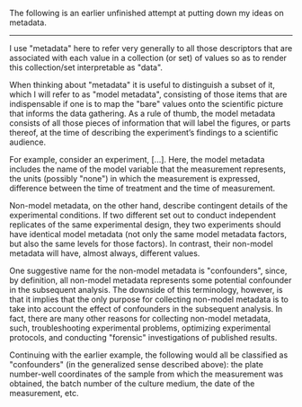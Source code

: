 The following is an earlier unfinished attempt at putting down my
ideas on metadata.

---

I use "metadata" here to refer very generally to all those descriptors
that are associated with each value in a collection (or set) of values
so as to render this collection/set interpretable as "data".


When thinking about "metadata" it is useful to distinguish a subset of
it, which I will refer to as "model metadata", consisting of those
items that are indispensable if one is to map the "bare" values onto
the scientific picture that informs the data gathering.  As a rule of
thumb, the model metadata consists of all those pieces of information
that will label the figures, or parts thereof, at the time of
describing the experiment’s findings to a scientific audience.


For example, consider an experiment, [...].  Here, the model metadata
includes the name of the model variable that the measurement
represents, the units (possibly "none") in which the measurement is
expressed, difference between the time of treatment and the time of
measurement.


Non-model metadata, on the other hand, describe contingent details of
the experimental conditions.  If two different set out to conduct
independent replicates of the same experimental design, they two
experiments should have identical model metadata (not only the same
model metadata factors, but also the same levels for those factors).
In contrast, their non-model metadata will have, almost always,
different values.


One suggestive name for the non-model metadata is "confounders",
since, by definition, all non-model metadata represents some potential
confounder in the subsequent analysis.  The downside of this
terminology, however, is that it implies that the only purpose for
collecting non-model metadata is to take into account the effect of
confounders in the subsequent analysis.  In fact, there are many other
reasons for collecting non-model metadata, such, troubleshooting
experimental problems, optimizing experimental protocols, and
conducting "forensic" investigations of published results.


Continuing with the earlier example, the following would all be
classified as "confounders" (in the generalized sense described
above): the plate number-well coordinates of the sample from which the
measurement was obtained, the batch number of the culture medium, the
date of the measurement, etc.